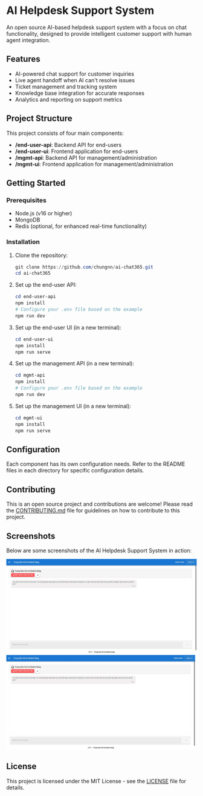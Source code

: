 # AI Helpdesk Support System

An open source AI-based helpdesk support system with a focus on chat functionality, designed to provide intelligent customer support with human agent integration.

## Features
- AI-powered chat support for customer inquiries
- Live agent handoff when AI can't resolve issues
- Ticket management and tracking system
- Knowledge base integration for accurate responses
- Analytics and reporting on support metrics

## Project Structure
This project consists of four main components:
- **/end-user-api**: Backend API for end-users
- **/end-user-ui**: Frontend application for end-users
- **/mgmt-api**: Backend API for management/administration
- **/mgmt-ui**: Frontend application for management/administration

## Getting Started

### Prerequisites
- Node.js (v16 or higher)
- MongoDB
- Redis (optional, for enhanced real-time functionality)

### Installation

1. Clone the repository:
    ```powershell
    git clone https://github.com/chungnn/ai-chat365.git
    cd ai-chat365
    ```

2. Set up the end-user API:
    ```powershell
    cd end-user-api
    npm install
    # Configure your .env file based on the example
    npm run dev
    ```

3. Set up the end-user UI (in a new terminal):
    ```powershell
    cd end-user-ui
    npm install
    npm run serve
    ```

4. Set up the management API (in a new terminal):
    ```powershell
    cd mgmt-api
    npm install
    # Configure your .env file based on the example
    npm run dev
    ```

5. Set up the management UI (in a new terminal):
    ```powershell
    cd mgmt-ui
    npm install
    npm run serve
    ```

## Configuration
Each component has its own configuration needs. Refer to the README files in each directory for specific configuration details.

## Contributing
This is an open source project and contributions are welcome! Please read the [CONTRIBUTING.md](CONTRIBUTING.md) file for guidelines on how to contribute to this project.

## Screenshots
Below are some screenshots of the AI Helpdesk Support System in action:

![Chat Interface](screenshots/sc1.JPG)
<img width="500px" src="https://raw.githubusercontent.com/chungnn/ai-chat365/master/screenshots/sc1.JPG">

## License
This project is licensed under the MIT License - see the [LICENSE](LICENSE) file for details.